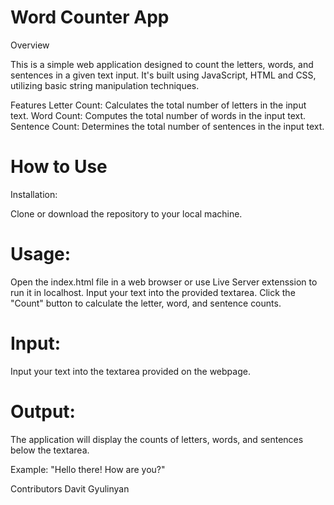 
# Word Counter App

Overview

This is a simple web application designed to count the letters, words, and sentences in a given text input. It's built using JavaScript, HTML and CSS, utilizing basic string manipulation techniques.

Features
Letter Count: Calculates the total number of letters in the input text.
Word Count: Computes the total number of words in the input text.
Sentence Count: Determines the total number of sentences in the input text.

# How to Use
Installation:

Clone or download the repository to your local machine.

# Usage:

Open the index.html file in a web browser or use Live Server extenssion to run it in localhost.
Input your text into the provided textarea.
Click the "Count" button to calculate the letter, word, and sentence counts.

# Input:

Input your text into the textarea provided on the webpage.

# Output:

The application will display the counts of letters, words, and sentences below the textarea.

Example: "Hello there! How are you?"

Contributors
Davit Gyulinyan
